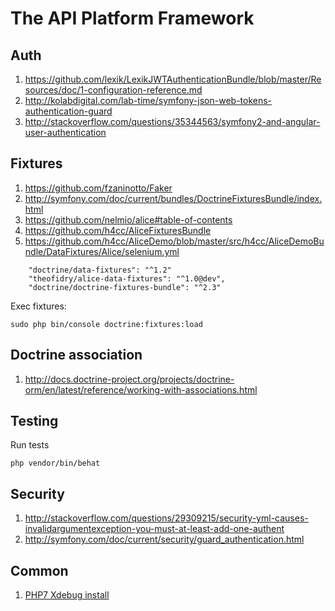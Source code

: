 The API Platform Framework
==========================

## Auth 

1. https://github.com/lexik/LexikJWTAuthenticationBundle/blob/master/Resources/doc/1-configuration-reference.md
2. http://kolabdigital.com/lab-time/symfony-json-web-tokens-authentication-guard
3. http://stackoverflow.com/questions/35344563/symfony2-and-angular-user-authentication

## Fixtures

1. https://github.com/fzaninotto/Faker
2. http://symfony.com/doc/current/bundles/DoctrineFixturesBundle/index.html
3. https://github.com/nelmio/alice#table-of-contents
4. https://github.com/h4cc/AliceFixturesBundle
5. https://github.com/h4cc/AliceDemo/blob/master/src/h4cc/AliceDemoBundle/DataFixtures/Alice/selenium.yml

```
    "doctrine/data-fixtures": "^1.2"
    "theofidry/alice-data-fixtures": "^1.0@dev",
    "doctrine/doctrine-fixtures-bundle": "^2.3"
```

Exec fixtures: 

    sudo php bin/console doctrine:fixtures:load

## Doctrine association

1. http://docs.doctrine-project.org/projects/doctrine-orm/en/latest/reference/working-with-associations.html

## Testing

Run tests

    php vendor/bin/behat

## Security

1. http://stackoverflow.com/questions/29309215/security-yml-causes-invalidargumentexception-you-must-at-least-add-one-authent
2. http://symfony.com/doc/current/security/guard_authentication.html

## Common

1. [PHP7 Xdebug install](https://gist.github.com/hollodotme/418e9b7c6ebc358e7fda)